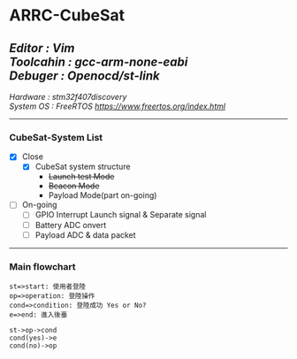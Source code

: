 # ARRC-CubeSat
   *Editor : Vim*  
   *Toolcahin : gcc-arm-none-eabi*  
   *Debuger : Openocd/st-link*  
   -------------------------------
   *Hardware : stm32f407discovery*  
   *System OS : FreeRTOS <https://www.freertos.org/index.html>*  
   
***
### CubeSat-System List
- [x] Close
  - [x] CubeSat system structure
     - ~~Launch test Mode~~   
     - ~~Beacon Mode~~  
     - Payload Mode(part on-going) 
- [ ] On-going 
  - [ ] GPIO Interrupt Launch signal & Separate signal
  - [ ] Battery ADC onvert
  - [ ] Payload ADC & data packet
***
### Main flowchart

```flow
st=>start: 使用者登陸
op=>operation: 登陸操作
cond=>condition: 登陸成功 Yes or No?
e=>end: 進入後臺

st->op->cond
cond(yes)->e
cond(no)->op
```




